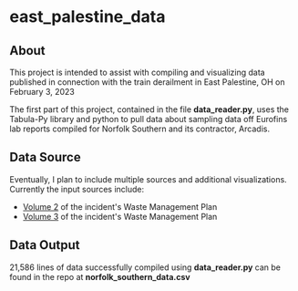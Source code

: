 # east_palestine_data

## About
This project is intended to assist with compiling and visualizing data published in connection with the train derailment in East Palestine, OH on February 3, 2023

The first part of this project, contained in the file **data_reader.py**, uses the Tabula-Py library and python to pull data about sampling data off Eurofins lab reports compiled for Norfolk Southern and its contractor, Arcadis.

## Data Source
Eventually, I plan to include multiple sources and additional visualizations. Currently the input sources include:

* [Volume 2](https://www.epa.gov/system/files/documents/2023-06/NS_East%20Palestine%20IRR_WMP_4.10.2023_Vol%202-508.pdf) of the incident's Waste Management Plan
* [Volume 3](https://www.epa.gov/system/files/documents/2023-06/NS_East%20Palestine%20IRR_WMP_4.10.2023_Vol%203-508.pdf) of the incident's Waste Management Plan

## Data Output
21,586 lines of data successfully compiled using **data_reader.py** can be found in the repo at **norfolk_southern_data.csv**
